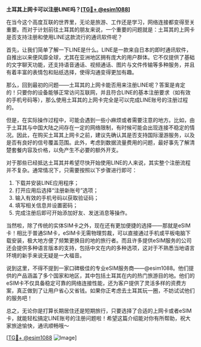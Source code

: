 **土耳其上网卡可以注册LINE吗？[[TG💪+ @esim1088](https://t.me/s/esim1088)]**

在当今这个高度互联的世界里，无论是旅游、工作还是学习，网络连接都变得至关重要。而对于计划前往土耳其的朋友来说，一个重要的问题就是：土耳其的上网卡是否支持注册和使用LINE这款流行的通讯软件呢？

首先，让我们简单了解一下LINE是什么。LINE是一款来自日本的即时通讯软件，自推出以来便风靡全球，尤其在亚洲地区拥有庞大的用户群体。它不仅提供了基础的文字聊天功能，还支持语音通话、视频通话、图片与文件传输等多种服务，并且有着丰富的表情包和贴纸选择，使得沟通变得更加有趣。

那么，回到最初的问题——土耳其的上网卡能否用来注册LINE呢？答案是肯定的！只要你的设备能够正常访问互联网，并且符合LINE的基本注册要求（如有效的手机号码等），那么使用土耳其的上网卡完全是可以完成LINE账号的注册过程的。

但是，在实际操作过程中，可能会遇到一些小麻烦或者需要注意的地方。比如，由于土耳其与中国大陆之间存在一定的网络限制，有时候可能会出现连接不稳定的情况。因此，在购买土耳其上网卡之前，建议先确认其是否支持国际漫游服务，以及是否有良好的信号覆盖范围。此外，考虑到数据流量费用的问题，最好事先了解清楚套餐内容及价格，以免产生不必要的额外开支。

对于那些已经抵达土耳其并希望尽快开始使用LINE的人来说，其实整个注册流程并不复杂。通常情况下，只需要按照以下步骤进行即可：

1. 下载并安装LINE应用程序；
2. 打开应用后选择“注册新账号”选项；
3. 输入有效的手机号码以获取验证码；
4. 填写相关信息并设置密码；
5. 完成注册后即可开始添加好友、发送消息等操作。

当然啦，除了传统的实体SIM卡之外，现在还有更加便捷的选择——那就是eSIM卡！相比于普通SIM卡，eSIM卡无需物理剪裁，可以直接通过手机或平板电脑下载安装，极大地方便了频繁更换目的地的旅行者。而且许多提供eSIM服务的公司还会提供多种语言版本的支持，包括中文在内的多种选项，这对于不熟悉当地语言环境的新手来说无疑是一大福音。

说到这里，不得不提到一家口碑极佳的专业eSIM服务商——@esim1088。他们提供的产品涵盖了多个国家和地区，其中包括土耳其在内的热门旅游目的地。他们的eSIM卡不仅具备稳定可靠的网络连接性能，还为客户提供了灵活多样的资费方案，真正做到了让用户省心又省钱。如果你正考虑去土耳其玩一圈，不妨试试他们的服务吧！

总之，无论你是打算长期居住还是短期旅行，只要选择了合适的上网卡或者eSIM卡，就能轻松搞定LINE账号的注册问题啦！希望这篇介绍能对你有所帮助，祝大家旅途愉快，通讯顺畅哦～

[[TG💪+ @esim1088](https://t.me/s/esim1088) ![Image](https://i.postimg.cc/4NQfJmqS/Snipaste-2025-05-13-00-14-12.png)]